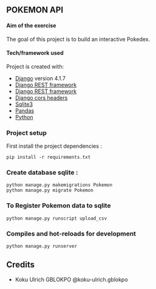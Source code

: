 ## POKEMON API

#### Aim of the exercise

The goal of this project is to build an interactive Pokedex.


#### Tech/framework used

Project is created with:

* [Django](https://www.djangoproject.com/) version 4.1.7
* [Django REST framework](https://www.django-rest-framework.org/)
* [Django REST framework](https://www.django-rest-framework.org/)
* [Django cors headers](https://pypi.org/project/django-cors-headers/)
* [Sqlite3](https://sqlite.org/index.html)
* [Pandas](https://pandas.pydata.org/)
* [Python](https://www.python.org/)

### Project setup

First install the project dependencies :
```
pip install -r requirements.txt
```

### Create database sqlite :
```
python manage.py makemigrations Pokemon
python manage.py migrate Pokemon
```

### To Register Pokemon data to sqlite
```
python manage.py runscript upload_csv
```

### Compiles and hot-reloads for development
```
python manage.py runserver
```

## Credits
- Koku Ulrich GBLOKPO @koku-ulrich.gblokpo


